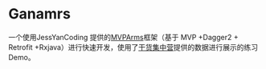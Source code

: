 # Ganamrs
一个使用JessYanCoding 提供的[MVPArms](https://github.com/JessYanCoding/MVPArms)框架（基于 MVP +Dagger2 + Retrofit +Rxjava）进行快速开发，使用了[干货集中营](http://gank.io/)提供的数据进行展示的练习Demo。
